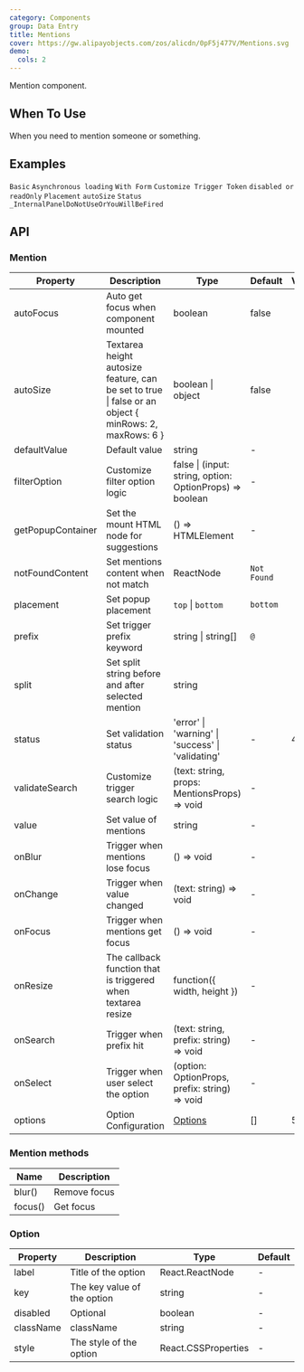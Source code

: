 ```yaml
---
category: Components
group: Data Entry
title: Mentions
cover: https://gw.alipayobjects.com/zos/alicdn/0pF5j477V/Mentions.svg
demo:
  cols: 2
---
```


Mention component.

## When To Use

When you need to mention someone or something.

## Examples

<!-- prettier-ignore -->
<code src="./demo/basic.tsx">Basic</code>
<code src="./demo/async.tsx">Asynchronous loading</code>
<code src="./demo/form.tsx">With Form</code>
<code src="./demo/prefix.tsx">Customize Trigger Token</code>
<code src="./demo/readonly.tsx">disabled or readOnly</code>
<code src="./demo/placement.tsx">Placement</code>
<code src="./demo/autoSize.tsx">autoSize</code>
<code src="./demo/status.tsx">Status</code>
<code src="./demo/render-panel.tsx" debug>_InternalPanelDoNotUseOrYouWillBeFired</code>

## API

### Mention

| Property | Description | Type | Default | Version |
| --- | --- | --- | --- | --- |
| autoFocus | Auto get focus when component mounted | boolean | false |  |
| autoSize | Textarea height autosize feature, can be set to true \| false or an object { minRows: 2, maxRows: 6 } | boolean \| object | false |  |
| defaultValue | Default value | string | - |  |
| filterOption | Customize filter option logic | false \| (input: string, option: OptionProps) => boolean | - |  |
| getPopupContainer | Set the mount HTML node for suggestions | () => HTMLElement | - |  |
| notFoundContent | Set mentions content when not match | ReactNode | `Not Found` |  |
| placement | Set popup placement | `top` \| `bottom` | `bottom` |  |
| prefix | Set trigger prefix keyword | string \| string\[] | `@` |  |
| split | Set split string before and after selected mention | string | ` ` |  |
| status | Set validation status | 'error' \| 'warning' \| 'success' \| 'validating' | - | 4.19.0 |
| validateSearch | Customize trigger search logic | (text: string, props: MentionsProps) => void | - |  |
| value | Set value of mentions | string | - |  |
| onBlur | Trigger when mentions lose focus | () => void | - |  |
| onChange | Trigger when value changed | (text: string) => void | - |  |
| onFocus | Trigger when mentions get focus | () => void | - |  |
| onResize | The callback function that is triggered when textarea resize | function({ width, height }) | - |  |
| onSearch | Trigger when prefix hit | (text: string, prefix: string) => void | - |  |
| onSelect | Trigger when user select the option | (option: OptionProps, prefix: string) => void | - |  |
| options | Option Configuration | [Options](#Option) | \[] | 5.1.0 |

### Mention methods

| Name    | Description  |
| ------- | ------------ |
| blur()  | Remove focus |
| focus() | Get focus    |

### Option

| Property  | Description                 | Type                | Default |
| --------- | --------------------------- | ------------------- | ------- |
| label     | Title of the option         | React.ReactNode     | -       |
| key       | The key value of the option | string              | -       |
| disabled  | Optional                    | boolean             | -       |
| className | className                   | string              | -       |
| style     | The style of the option     | React.CSSProperties | -       |
